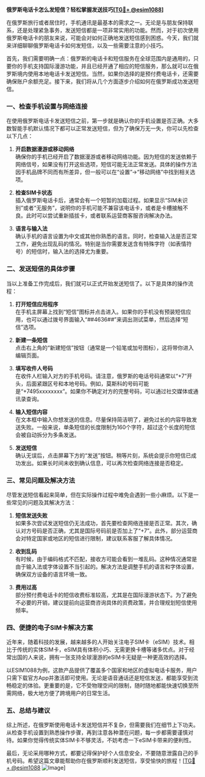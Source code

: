 **俄罗斯电话卡怎么发短信？轻松掌握发送技巧[[TG💪+ @esim1088](https://t.me/s/esim1088)]**

在俄罗斯旅行或者居住时，手机通讯是最基本的需求之一。无论是与朋友保持联系，还是处理紧急事务，发送短信都是一项非常实用的功能。然而，对于初次使用俄罗斯电话卡的朋友来说，可能会对如何正确地发送短信感到困惑。今天，我们就来详细聊聊俄罗斯电话卡如何发短信，以及一些需要注意的小技巧。

首先，我们需要明确一点：俄罗斯的电话卡和短信服务在全球范围内是通用的，只要你的手机支持国际漫游功能，并且已经开通了相应的短信服务，那么就可以在俄罗斯境内使用本地电话卡发送短信。当然，如果你选择的是预付费电话卡，还需要确保账户余额充足。接下来，我们将从几个方面逐步介绍如何在俄罗斯成功发送短信。

### **一、检查手机设置与网络连接**

在使用俄罗斯电话卡发送短信之前，第一步就是确认你的手机设置是否正确。大多数智能手机默认情况下都可以正常发送短信，但为了确保万无一失，你可以先检查以下几点：

1. **开启数据漫游或移动网络**  
   确保你的手机已经开启了数据漫游或者移动网络功能。因为短信的发送依赖于网络信号，如果没有打开这些选项，短信可能无法正常发送。具体的操作方法因手机品牌不同而有所差异，但一般可以在“设置”→“移动网络”中找到相关选项。

2. **检查SIM卡状态**  
   插入俄罗斯电话卡后，通常会有一个短暂的加载过程。如果显示“SIM未识别”或者“无服务”，说明你的手机可能不兼容该电话卡，或者是卡槽接触不良。此时可以尝试重新插拔卡，或者联系运营商客服咨询解决办法。

3. **语言与输入法**  
   确认手机的语言设置为中文或其他你熟悉的语言。同时，检查输入法是否正常工作，避免出现乱码的情况。特别是当你需要发送含有特殊字符（如表情符号）的短信时，输入法的选择尤为重要。

### **二、发送短信的具体步骤**

当以上准备工作完成后，我们就可以正式开始发送短信了。以下是具体的操作流程：

1. **打开短信应用程序**  
   在手机主屏幕上找到“短信”图标并点击进入。如果你的手机没有预装短信应用，也可以通过拨号界面输入“*#*#4636#*#*”来调出测试菜单，然后选择“短信”选项。

2. **新建一条短信**  
   点击右上角的“新建短信”按钮（通常是一个铅笔或加号图标），这将带你进入编辑页面。

3. **填写收件人号码**  
   在收件人栏输入对方的手机号码。请注意，俄罗斯的电话号码通常以“+7”开头，后面紧跟区号和本地号码。例如，莫斯科的号码可能是“+7495xxxxxxxx”。如果你不确定对方的完整号码，可以通过社交媒体或通讯录查询。

4. **输入短信内容**  
   在文本框中输入你想发送的信息。尽量保持简洁明了，避免过长的内容导致发送失败。一般来说，单条短信的长度限制为160个字符，超过这个长度的短信会被自动拆分为多条发送。

5. **发送短信**  
   确认无误后，点击屏幕下方的“发送”按钮。稍等片刻，系统会提示你短信已成功发出。如果长时间未收到确认信息，可以再次检查网络连接是否稳定。

### **三、常见问题及解决方法**

尽管发送短信看起来简单，但在实际操作过程中难免会遇到一些小麻烦。以下是一些常见的问题及其解决方法：

1. **短信发送失败**  
   如果多次尝试发送短信仍无法成功，首先要检查网络连接是否正常。其次，确认对方号码是否正确，尤其是国际号码前是否加上了“+7”。此外，部分运营商会对特定国家或地区的短信进行限制，建议联系客服了解具体情况。

2. **收到乱码**  
   有时候，由于编码格式不匹配，接收方可能会看到一堆乱码。这种情况通常是由于输入法或字体设置不当引起的。解决方法是调整手机的语言和字体设置，确保双方设备的语言环境一致。

3. **费用过高**  
   部分预付费电话卡的短信收费标准较高，尤其是在国际漫游状态下。为了避免不必要的开销，建议提前向运营商咨询具体的资费政策，并合理规划短信使用频率。

### **四、便捷的电子SIM卡解决方案**

近年来，随着科技的发展，越来越多的人开始关注电子SIM卡（eSIM）技术。相比于传统的实体SIM卡，eSIM具有体积小巧、无需更换卡槽等诸多优点。对于经常出国的人来说，拥有一张支持全球漫游的eSIM卡无疑是一种更高效的选择。

以ESIM1088为例，这款产品提供了覆盖多个国家和地区的虚拟电话卡服务，用户只需下载官方App并激活即可使用。无论是语音通话还是短信发送，都能享受到流畅稳定的体验。更重要的是，它不受物理空间的限制，随时随地都能快速切换至所需网络，极大地方便了跨境用户的日常生活。

### **五、总结与建议**

综上所述，在俄罗斯使用电话卡发送短信并不复杂，但需要我们在细节上下功夫。从检查手机设置到熟悉操作步骤，再到注意各种潜在问题，每一步都需要谨慎对待。如果你觉得传统实体SIM卡不够灵活，不妨考虑一下eSIM卡带来的便利性。

最后，无论采用哪种方式，都要记得保护好个人信息安全，不要随意泄露自己的手机号码。希望这篇文章能帮助你在俄罗斯顺利发送短信，享受愉快的旅程！[[TG💪+ @esim1088](https://t.me/s/esim1088) ![Image](https://i.postimg.cc/4NQfJmqS/Snipaste-2025-05-13-00-14-12.png)]